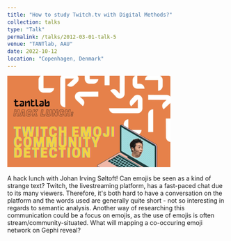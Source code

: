 ```yaml
---
title: "How to study Twitch.tv with Digital Methods?"
collection: talks
type: "Talk"
permalink: /talks/2012-03-01-talk-5
venue: "TANTlab, AAU"
date: 2022-10-12
location: "Copenhagen, Denmark"
---
```


![Emotes1](/images/Twitchemojismall.png)

A hack lunch with Johan Irving Søltoft!
Can emojis be seen as a kind of strange text? Twitch, the livestreaming platform, has a fast-paced chat due to its many viewers. Therefore, it's both hard to have a conversation on the platform and the words used are generally quite short - not so interesting in regards to semantic analysis. Another way of researching this communication could be a focus on emojis, as the use of emojis is often stream/community-situated. What will mapping a co-occuring emoji network on Gephi reveal? 
